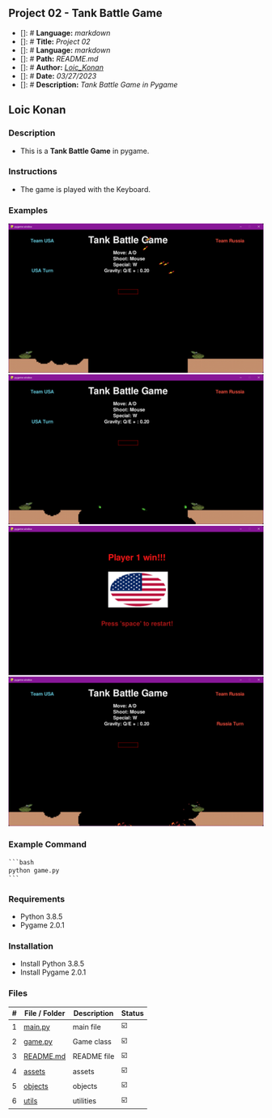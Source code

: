 ## Project 02 -  Tank Battle Game

- []: # **Language:** _markdown_
- []: # **Title:** _Project 02_
- []: # **Language:** _markdown_
- []: # **Path:** _README.md_
- []: # **Author:** _[Loic_Konan](Loic_Konan)_
- []: # **Date:** _03/27/2023_
- []: # **Description:** _Tank Battle Game in Pygame_
  
## Loic Konan

### Description

- This is a **Tank Battle Game** in pygame.

### Instructions

- The game is played with the Keyboard.
  
### Examples
  
<img src="assets/pic1.png"> <img src="assets/pic.png">
<img src="assets/pic2.png"> <img src="assets/pic3.png">

### Example Command

    ```bash
    python game.py
    ```

### Requirements

- Python 3.8.5
- Pygame 2.0.1

### Installation

- Install Python 3.8.5
- Install Pygame 2.0.1

### Files

|   #   | File / Folder          | Description | Status                     |
| :---: | ---------------------- | ----------- | -----------------------    |
|   1   | [main.py](main.py)     | main file   | :ballot_box_with_check: |
|   2   | [game.py](game.py)     | Game class  | :ballot_box_with_check: |
|   3   | [README.md](README.md) | README file | :ballot_box_with_check: |
|   4   | [assets](./assets)     | assets      | :ballot_box_with_check: |
|   5   | [objects](./objects)   | objects     | :ballot_box_with_check: |
|   6   | [utils](./utils)       | utilities   | :ballot_box_with_check: |